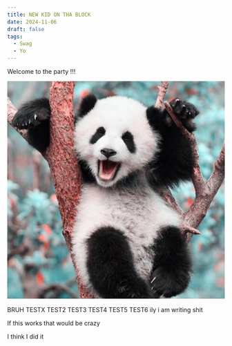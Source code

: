 ```yaml
---
title: NEW KID ON THA BLOCK
date: 2024-11-06
draft: false
tags:
  - Swag
  - Yo
---
```


Welcome to the party !!! 

![Image Description](/images/panda%20_%20aesthetic.jpeg)



BRUH
TESTX
TEST2
TEST3
TEST4
TEST5
TEST6
ily
i am writing shit

If this works that would be crazy

I think I did it